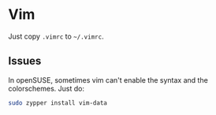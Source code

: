 # Vim

Just copy `.vimrc` to `~/.vimrc`.

## Issues

In openSUSE, sometimes vim can't enable the syntax and the colorschemes. Just do:

````bash
sudo zypper install vim-data
````

